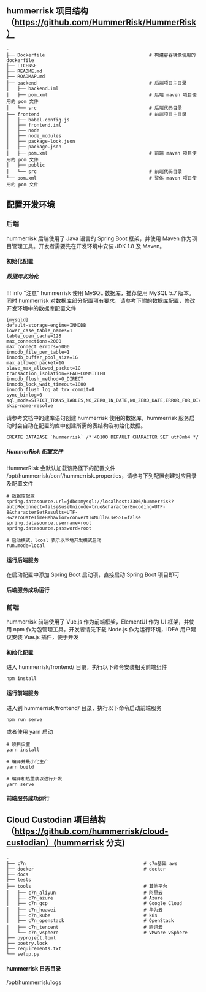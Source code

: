 ## hummerrisk 项目结构（https://github.com/HummerRisk/HummerRisk）

```
.
├── Dockerfile                                      # 构建容器镜像使用的 dockerfile
├── LICENSE
├── README.md
├── ROADMAP.md
├── backend                                         # 后端项目主目录
│   ├── backend.iml
│   ├── pom.xml                                     # 后端 maven 项目使用的 pom 文件
│   └── src                                         # 后端代码目录
├── frontend                                        # 前端项目主目录
│   ├── babel.config.js
│   ├── frontend.iml
│   ├── node
│   ├── node_modules
│   ├── package-lock.json
│   ├── package.json
│   ├── pom.xml                                     # 前端 maven 项目使用的 pom 文件
│   ├── public
│   └── src                                         # 前端代码目录
└── pom.xml                                         # 整体 maven 项目使用的 pom 文件
```

## 配置开发环境

### 后端

hummerrisk 后端使用了 Java 语言的 Spring Boot 框架，并使用 Maven 作为项目管理工具。开发者需要先在开发环境中安装 JDK 1.8 及 Maven。

#### 初始化配置

##### 数据库初始化

!!! info "注意"
hummerrisk 使用 MySQL 数据库，推荐使用 MySQL 5.7 版本。同时 hummerrisk 对数据库部分配置项有要求，请参考下附的数据库配置，修改开发环境中的数据库配置文件

```
[mysqld]
default-storage-engine=INNODB
lower_case_table_names=1
table_open_cache=128
max_connections=2000
max_connect_errors=6000
innodb_file_per_table=1
innodb_buffer_pool_size=1G
max_allowed_packet=1G
slave_max_allowed_packet=1G
transaction_isolation=READ-COMMITTED
innodb_flush_method=O_DIRECT
innodb_lock_wait_timeout=1800
innodb_flush_log_at_trx_commit=0
sync_binlog=0
sql_mode=STRICT_TRANS_TABLES,NO_ZERO_IN_DATE,NO_ZERO_DATE,ERROR_FOR_DIVISION_BY_ZERO,NO_AUTO_CREATE_USER,NO_ENGINE_SUBSTITUTION
skip-name-resolve
```

请参考文档中的建库语句创建 hummerrisk 使用的数据库，hummerrisk 服务启动时会自动在配置的库中创建所需的表结构及初始化数据。

```mysql
CREATE DATABASE `hummerrisk` /*!40100 DEFAULT CHARACTER SET utf8mb4 */
```

##### HummerRisk 配置文件

HummerRisk 会默认加载该路径下的配置文件 /opt/hummerrisk/conf/hummerrisk.properties，请参考下列配置创建对应目录及配置文件

```
# 数据库配置
spring.datasource.url=jdbc:mysql://localhost:3306/hummerrisk?autoReconnect=false&useUnicode=true&characterEncoding=UTF-8&characterSetResults=UTF-8&zeroDateTimeBehavior=convertToNull&useSSL=false
spring.datasource.username=root
spring.datasource.password=root

# 启动模式，lcoal 表示以本地开发模式启动
run.mode=local
```

#### 运行后端服务

在启动配置中添加 Spring Boot 启动项，直接启动 Spring Boot 项目即可

#### 后端服务成功运行

### 前端

hummerrisk 前端使用了 Vue.js 作为前端框架，ElementUI 作为 UI 框架，并使用 npm 作为包管理工具。开发者请先下载 Node.js 作为运行环境，IDEA 用户建议安装 Vue.js 插件，便于开发

#### 初始化配置

进入 hummerrisk/frontend/ 目录，执行以下命令安装相关前端组件

```
npm install
```

#### 运行前端服务

进入到 hummerrisk/frontend/ 目录，执行以下命令启动前端服务

```
npm run serve
```

或者使用 yarn 启动

```
# 项目设置
yarn install
```

```
# 编译并最小化生产
yarn build
```

```
# 编译和热重装以进行开发
yarn serve
```

#### 前端服务成功运行

## Cloud Custodian 项目结构（https://github.com/hummerrisk/cloud-custodian）(hummerrisk 分支)

```
.
├── c7n                                           # c7n基础 aws
├── docker                                        # docker
├── docs
├── tests
├── tools                                         # 其他平台
│   ├── c7n_aliyun                                # 阿里云
│   ├── c7n_azure                                 # Azure          
│   ├── c7n_gcp                                   # Google Cloud
│   ├── c7n_huawei                                # 华为云
│   ├── c7n_kube                                  # k8s
│   ├── c7n_openstack                             # OpenStack
│   ├── c7n_tencent                               # 腾讯云
│   └── c7n_vsphere                               # VMware vSphere
├── pyproject.toml
├── poetry.lock
├── requirements.txt
└── setup.py                                       
```

#### hummerrisk 日志目录

/opt/hummerrisk/logs
